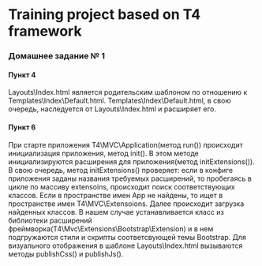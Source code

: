 # Training project based on T4 framework

### Домашнее задание № 1

#### Пункт 4
Layouts\Index.html является родительским шаблоном по отношению к Templates\Index\Default.html. 
Templates\Index\Default.html, в свою очередь, наследуется от Layouts\Index.html и расширяет его.

#### Пункт 6
При старте приложения T4\MVC\Application(метод run()) происходит инициализация приложения, метод init(). 
В этом методе инициализируются расширения для приложения(метод initExtensions()). В свою очередь, 
метод initExtensions() проверяет: если в конфиге приложения заданы названия требуемых расширений, 
то пробегаясь в цикле по массиву extensoins, происходит поиск соответствующих классов. Если в пространстве имен App 
не найдены, то ищет в пространстве имен T4\MVC\Extensoions. Далее происходит загрузка найденных классов. 
В нашем случае устанавливается класс из библиотеки расширений фреймворка(T4\Mvc\Extensions\Bootstrap\Extension) и в нем
подгружаются стили и скрипты соответсвующей темы Bootstrap. Для визуального отображения в шаблоне Layouts\Index.html 
вызываются методы publishCss() и publishJs().
